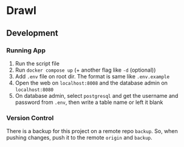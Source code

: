 # Drawl

## Development

### Running App

1. Run the script file
2. Run `docker compose up` (+ another flag like `-d` (optional))
3. Add `.env` file on root dir. The format is same like `.env.example`
4. Open the web on `localhost:8008` and the database admin on `localhost:8080`
5. On database admin, select `postgresql` and get the username and password from `.env`, then write a table name or left it blank

### Version Control

There is a backup for this project on a remote repo `backup`.
So, when pushing changes, push it to the remote `origin` and `backup`.
